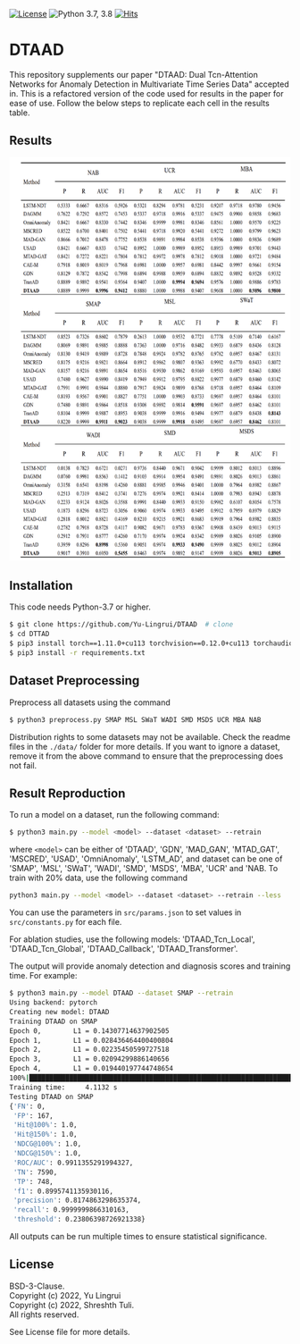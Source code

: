 [![License](https://img.shields.io/badge/License-BSD%203--Clause-red.svg)](https://github.com/Yu-Lingrui/DTAAD/blob/master/LICENSE)
![Python 3.7, 3.8](https://img.shields.io/badge/python-3.7%20%7C%203.8-blue.svg)
[![Hits](https://hits.seeyoufarm.com/api/count/incr/badge.svg?url=https%3A%2F%2Fgithub.com%2FYu-Lingrui%2FDTAAD&count_bg=%2379C83D&title_bg=%23555555&icon=&icon_color=%23E7E7E7&title=DTAAD&edge_flat=false)](https://hits.seeyoufarm.com)

# DTAAD
This repository supplements our paper "DTAAD: Dual Tcn-Attention Networks for Anomaly Detection in Multivariate Time Series Data" accepted in. This is a refactored version of the code used for results in the paper for ease of use. Follow the below steps to replicate each cell in the results table.

## Results
![Alt text](results/result.PNG?raw=true "results")

## Installation
This code needs Python-3.7 or higher.
```bash
$ git clone https://github.com/Yu-Lingrui/DTAAD  # clone
$ cd DTTAD
$ pip3 install torch==1.11.0+cu113 torchvision==0.12.0+cu113 torchaudio==0.11.0 --extra-index-url https://download.pytorch.org/whl/cu113
$ pip3 install -r requirements.txt
```

## Dataset Preprocessing
Preprocess all datasets using the command
```bash
$ python3 preprocess.py SMAP MSL SWaT WADI SMD MSDS UCR MBA NAB
```
Distribution rights to some datasets may not be available. Check the readme files in the `./data/` folder for more details. If you want to ignore a dataset, remove it from the above command to ensure that the preprocessing does not fail.

## Result Reproduction
To run a model on a dataset, run the following command:
```bash
$ python3 main.py --model <model> --dataset <dataset> --retrain
```
where `<model>` can be either of 'DTAAD', 'GDN', 'MAD_GAN', 'MTAD_GAT', 'MSCRED', 'USAD', 'OmniAnomaly', 'LSTM_AD', and dataset can be one of 'SMAP', 'MSL', 'SWaT', 'WADI', 'SMD', 'MSDS', 'MBA', 'UCR' and 'NAB. To train with 20% data, use the following command 
```bash
python3 main.py --model <model> --dataset <dataset> --retrain --less
```
You can use the parameters in `src/params.json` to set values in `src/constants.py` for each file.

For ablation studies, use the following models: 'DTAAD_Tcn_Local', 'DTAAD_Tcn_Global', 'DTAAD_Callback', 'DTAAD_Transformer'.

The output will provide anomaly detection and diagnosis scores and training time. For example:
```bash
$ python3 main.py --model DTAAD --dataset SMAP --retrain 
Using backend: pytorch
Creating new model: DTAAD
Training DTAAD on SMAP
Epoch 0,        L1 = 0.14307714637902505
Epoch 1,        L1 = 0.028436464400400804
Epoch 2,        L1 = 0.02235450599727518
Epoch 3,        L1 = 0.02094299886140656
Epoch 4,        L1 = 0.019440197744748654
100%|███████████████████████████████████████████████████████████████████| 5/5 [00:04<00:00,  1.57it/s]
Training time:     4.1132 s
Testing DTAAD on SMAP
{'FN': 0,
 'FP': 167,
 'Hit@100%': 1.0,
 'Hit@150%': 1.0,
 'NDCG@100%': 1.0,
 'NDCG@150%': 1.0,
 'ROC/AUC': 0.9911355291994327,
 'TN': 7590,
 'TP': 748,
 'f1': 0.8995741135930116,
 'precision': 0.8174863298635374,
 'recall': 0.9999999866310163,
 'threshold': 0.23806398726921338}
```

All outputs can be run multiple times to ensure statistical significance. 


## License

BSD-3-Clause.      
Copyright (c) 2022, Yu Lingrui     
Copyright (c) 2022, Shreshth Tuli.   
All rights reserved.

See License file for more details.
